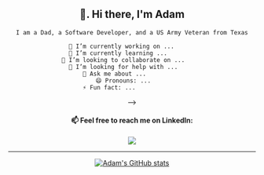 <div align="center">

##  👋. Hi there, I'm Adam
	
	I am a Dad, a Software Developer, and a US Army Veteran from Texas

	🔭 I’m currently working on ...     	
	🌱 I’m currently learning ... 		
	👯 I’m looking to collaborate on ... 	
	🤔 I’m looking for help with ... 	
	💬 Ask me about ... 			
    	😄 Pronouns: ...			
	⚡ Fun fact: ... 			
-->
	
<h4> 📫 Feel free to reach me on LinkedIn: </h4>
	<a href="https://www.linkedin.com/in/adamschappell" rel="nofollow">
	<img src="https://img.shields.io/badge/linkedin-%230077B5.svg?style=for-the-badge&logo=linkedin&logoColor=white">
	</a>
<br>
<hr>
	

[![Adam's GitHub stats](https://github-readme-stats.vercel.app/api?username=adamchappell00&show_icons=true&theme=cobalt)](https://github.com/anuraghazra/github-readme-stats)

	
</div>
